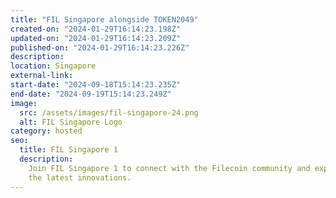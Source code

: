```yaml
---
title: "FIL Singapore alongside TOKEN2049"
created-on: "2024-01-29T16:14:23.198Z"
updated-on: "2024-01-29T16:14:23.209Z"
published-on: "2024-01-29T16:14:23.226Z"
description:
location: Singapore
external-link:
start-date: "2024-09-18T15:14:23.235Z"
end-date: "2024-09-19T15:14:23.249Z"
image:
  src: /assets/images/fil-singapore-24.png
  alt: FIL Singapore Logo
category: hosted
seo:
  title: FIL Singapore 1
  description:
    Join FIL Singapore 1 to connect with the Filecoin community and explore
    the latest innovations.
---
```

